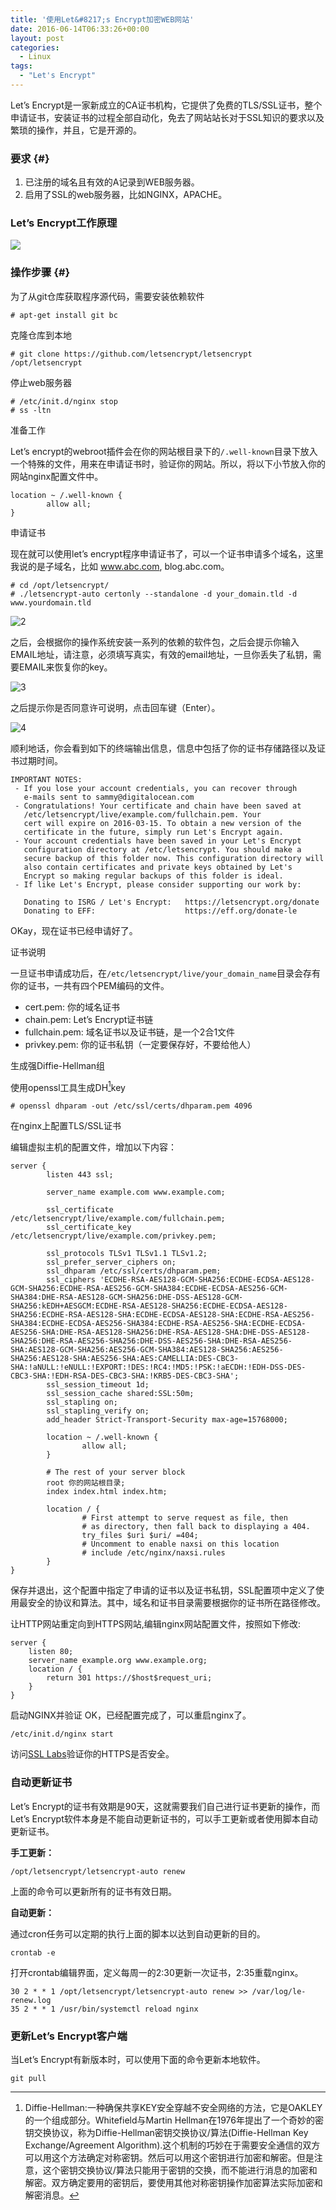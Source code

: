 ```yaml
---
title: '使用Let&#8217;s Encrypt加密WEB网站'
date: 2016-06-14T06:33:26+00:00
layout: post
categories:
  - Linux
tags:
  - "Let's Encrypt"
---
```

Let’s Encrypt是一家新成立的CA证书机构，它提供了免费的TLS/SSL证书，整个申请证书，安装证书的过程全部自动化，免去了网站站长对于SSL知识的要求以及繁琐的操作，并且，它是开源的。

### 要求 {#}

1. 已注册的域名且有效的A记录到WEB服务器。
2. 启用了SSL的web服务器，比如NGINX，APACHE。

### Let’s Encrypt工作原理

![](https://assets.digitalocean.com/articles/letsencrypt/nginx-letsencrypt.png)
<!--more-->
### <span id="i-2">操作步骤 {#}

为了从git仓库获取程序源代码，需要安装依赖软件
```
# apt-get install git bc
```

克隆仓库到本地
```
# git clone https://github.com/letsencrypt/letsencrypt /opt/letsencrypt
```

停止web服务器
```
# /etc/init.d/nginx stop
# ss -ltn
```

准备工作

Let’s encrypt的webroot插件会在你的网站根目录下的`/.well-known`目录下放入一个特殊的文件，用来在申请证书时，验证你的网站。所以，将以下小节放入你的网站nginx配置文件中。
```
location ~ /.well-known {  
		allow all;
}
```

申请证书

现在就可以使用let’s encrypt程序申请证书了，可以一个证书申请多个域名，这里我说的是子域名，比如 www.abc.com, blog.abc.com。
```
# cd /opt/letsencrypt/
# ./letsencrypt-auto certonly --standalone -d your_domain.tld -d www.yourdomain.tld
```

![2](https://res.cloudinary.com/the-backyard-of-stanley/image/upload/v1465790723/Obtain-Free-Lets-Encrypt-SSL-Certificate-for-Website_y5trdk.png)

之后，会根据你的操作系统安装一系列的依赖的软件包，之后会提示你输入EMAIL地址，请注意，必须填写真实，有效的email地址，一旦你丢失了私钥，需要EMAIL来恢复你的key。

![3](https://assets.digitalocean.com/articles/letsencrypt/le-email.png)

之后提示你是否同意许可说明，点击回车键（Enter）。

![4](https://assets.digitalocean.com/articles/letsencrypt/le-agreement.png)

顺利地话，你会看到如下的终端输出信息，信息中包括了你的证书存储路径以及证书过期时间。
```
IMPORTANT NOTES:  
 - If you lose your account credentials, you can recover through
   e-mails sent to sammy@digitalocean.com
 - Congratulations! Your certificate and chain have been saved at
   /etc/letsencrypt/live/example.com/fullchain.pem. Your
   cert will expire on 2016-03-15. To obtain a new version of the
   certificate in the future, simply run Let's Encrypt again.
 - Your account credentials have been saved in your Let's Encrypt
   configuration directory at /etc/letsencrypt. You should make a
   secure backup of this folder now. This configuration directory will
   also contain certificates and private keys obtained by Let's
   Encrypt so making regular backups of this folder is ideal.
 - If like Let's Encrypt, please consider supporting our work by:

   Donating to ISRG / Let's Encrypt:   https://letsencrypt.org/donate
   Donating to EFF:                    https://eff.org/donate-le
```

OKay，现在证书已经申请好了。

证书说明

一旦证书申请成功后，在`/etc/letsencrypt/live/your_domain_name`目录会存有你的证书，一共有四个PEM编码的文件。

* cert.pem: 你的域名证书
* chain.pem: Let’s Encrypt证书链
* fullchain.pem: 域名证书以及证书链，是一个2合1文件
* privkey.pem: 你的证书私钥（一定要保存好，不要给他人）

生成强Diffie-Hellman组

使用openssl工具生成DH[^DH]key
```
# openssl dhparam -out /etc/ssl/certs/dhparam.pem 4096
```

在nginx上配置TLS/SSL证书

编辑虚拟主机的配置文件，增加以下内容：
```
server {  
		listen 443 ssl;

		server_name example.com www.example.com;

		ssl_certificate /etc/letsencrypt/live/example.com/fullchain.pem;
		ssl_certificate_key /etc/letsencrypt/live/example.com/privkey.pem;

		ssl_protocols TLSv1 TLSv1.1 TLSv1.2;
		ssl_prefer_server_ciphers on;
		ssl_dhparam /etc/ssl/certs/dhparam.pem;
		ssl_ciphers 'ECDHE-RSA-AES128-GCM-SHA256:ECDHE-ECDSA-AES128-GCM-SHA256:ECDHE-RSA-AES256-GCM-SHA384:ECDHE-ECDSA-AES256-GCM-SHA384:DHE-RSA-AES128-GCM-SHA256:DHE-DSS-AES128-GCM-SHA256:kEDH+AESGCM:ECDHE-RSA-AES128-SHA256:ECDHE-ECDSA-AES128-SHA256:ECDHE-RSA-AES128-SHA:ECDHE-ECDSA-AES128-SHA:ECDHE-RSA-AES256-SHA384:ECDHE-ECDSA-AES256-SHA384:ECDHE-RSA-AES256-SHA:ECDHE-ECDSA-AES256-SHA:DHE-RSA-AES128-SHA256:DHE-RSA-AES128-SHA:DHE-DSS-AES128-SHA256:DHE-RSA-AES256-SHA256:DHE-DSS-AES256-SHA:DHE-RSA-AES256-SHA:AES128-GCM-SHA256:AES256-GCM-SHA384:AES128-SHA256:AES256-SHA256:AES128-SHA:AES256-SHA:AES:CAMELLIA:DES-CBC3-SHA:!aNULL:!eNULL:!EXPORT:!DES:!RC4:!MD5:!PSK:!aECDH:!EDH-DSS-DES-CBC3-SHA:!EDH-RSA-DES-CBC3-SHA:!KRB5-DES-CBC3-SHA';
		ssl_session_timeout 1d;
		ssl_session_cache shared:SSL:50m;
		ssl_stapling on;
		ssl_stapling_verify on;
		add_header Strict-Transport-Security max-age=15768000;

		location ~ /.well-known {
				allow all;
		}

		# The rest of your server block
		root 你的网站根目录;
		index index.html index.htm;

		location / {
				# First attempt to serve request as file, then
				# as directory, then fall back to displaying a 404.
				try_files $uri $uri/ =404;
				# Uncomment to enable naxsi on this location
				# include /etc/nginx/naxsi.rules
		}
}
```

保存并退出，这个配置中指定了申请的证书以及证书私钥，SSL配置项中定义了使用最安全的协议和算法。其中，域名和证书目录需要根据你的证书所在路径修改。

让HTTP网站重定向到HTTPS网站,编辑nginx网站配置文件，按照如下修改:
```
server {  
	listen 80;
	server_name example.org www.example.org;
	location / {
		return 301 https://$host$request_uri;
	}
}
```

启动NGINX并验证 OK，已经配置完成了，可以重启nginx了。
```
/etc/init.d/nginx start
```

访问[SSL Labs](https://www.ssllabs.com/ssltest/analyze.html)验证你的HTTPS是否安全。

### 自动更新证书

Let’s Encrypt的证书有效期是90天，这就需要我们自己进行证书更新的操作，而Let’s Encrypt软件本身是不能自动更新证书的，可以手工更新或者使用脚本自动更新证书。

**手工更新：**
```
/opt/letsencrypt/letsencrypt-auto renew
```

上面的命令可以更新所有的证书有效日期。

**自动更新：**

通过cron任务可以定期的执行上面的脚本以达到自动更新的目的。
```
crontab -e  
```

打开crontab编辑界面，定义每周一的2:30更新一次证书，2:35重载nginx。
```
30 2 * * 1 /opt/letsencrypt/letsencrypt-auto renew >> /var/log/le-renew.log  
35 2 * * 1 /usr/bin/systemctl reload nginx  
```

### 更新Let’s Encrypt客户端

当Let’s Encrypt有新版本时，可以使用下面的命令更新本地软件。
```
git pull  
```



[^DH]: Diffie-Hellman:一种确保共享KEY安全穿越不安全网络的方法，它是OAKLEY的一个组成部分。Whitefield与Martin Hellman在1976年提出了一个奇妙的密钥交换协议，称为Diffie-Hellman密钥交换协议/算法(Diffie-Hellman Key Exchange/Agreement Algorithm).这个机制的巧妙在于需要安全通信的双方可以用这个方法确定对称密钥。然后可以用这个密钥进行加密和解密。但是注意，这个密钥交换协议/算法只能用于密钥的交换，而不能进行消息的加密和解密。双方确定要用的密钥后，要使用其他对称密钥操作加密算法实际加密和解密消息。


